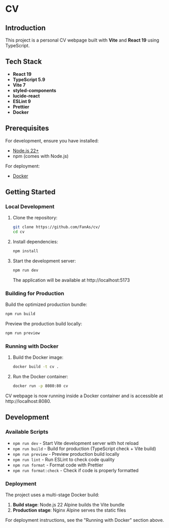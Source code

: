 # CV

## Introduction

This project is a personal CV webpage built with **Vite** and **React 19** using TypeScript.

## Tech Stack

- **React 19**
- **TypeScript 5.9**
- **Vite 7**
- **styled-components**
- **lucide-react**
- **ESLint 9**
- **Prettier**
- **Docker**

## Prerequisites

For development, ensure you have installed:
- [Node.js 22+](https://nodejs.org/)
- npm (comes with Node.js)

For deployment:
- [Docker](https://www.docker.com/)

## Getting Started

### Local Development

1. Clone the repository:

   ```bash
   git clone https://github.com/FanAs/cv/
   cd cv
   ```

2. Install dependencies:

   ```bash
   npm install
   ```

3. Start the development server:

   ```bash
   npm run dev
   ```

   The application will be available at http://localhost:5173

### Building for Production

Build the optimized production bundle:

```bash
npm run build
```

Preview the production build locally:

```bash
npm run preview
```

### Running with Docker

1. Build the Docker image:

   ```bash
   docker build -t cv .
   ```

2. Run the Docker container:

   ```bash
   docker run -p 8080:80 cv
   ```

CV webpage is now running inside a Docker container and is accessible at http://localhost:8080.

## Development

### Available Scripts

- `npm run dev` - Start Vite development server with hot reload
- `npm run build` - Build for production (TypeScript check + Vite build)
- `npm run preview` - Preview production build locally
- `npm run lint` - Run ESLint to check code quality
- `npm run format` - Format code with Prettier
- `npm run format:check` - Check if code is properly formatted

### Deployment

The project uses a multi-stage Docker build:
1. **Build stage**: Node.js 22 Alpine builds the Vite bundle
2. **Production stage**: Nginx Alpine serves the static files

For deployment instructions, see the "Running with Docker" section above.
